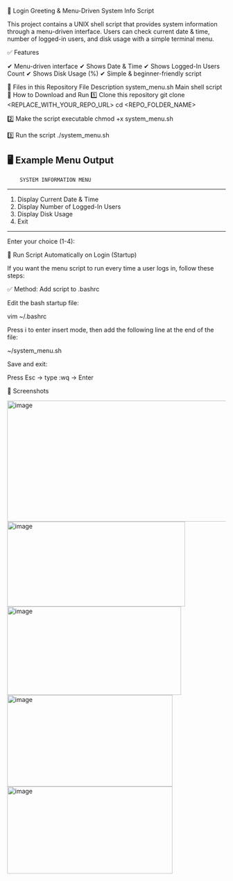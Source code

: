 📌 Login Greeting & Menu-Driven System Info Script

This project contains a UNIX shell script that provides system information through a menu-driven interface.
Users can check current date & time, number of logged-in users, and disk usage with a simple terminal menu.

✅ Features

✔ Menu-driven interface
✔ Shows Date & Time
✔ Shows Logged-In Users Count
✔ Shows Disk Usage (%)
✔ Simple & beginner-friendly script

📂 Files in this Repository
File	Description
system_menu.sh	Main shell script
🚀 How to Download and Run
1️⃣ Clone this repository
git clone <REPLACE_WITH_YOUR_REPO_URL>
cd <REPO_FOLDER_NAME>

2️⃣ Make the script executable
chmod +x system_menu.sh

3️⃣ Run the script
./system_menu.sh

🖥️ Example Menu Output
------------------------------------
        SYSTEM INFORMATION MENU
------------------------------------
1. Display Current Date & Time
2. Display Number of Logged-In Users
3. Display Disk Usage
4. Exit
------------------------------------
Enter your choice (1-4):

🔁 Run Script Automatically on Login (Startup)

If you want the menu script to run every time a user logs in, follow these steps:

✅ Method: Add script to .bashrc

Edit the bash startup file:

vim ~/.bashrc


Press i to enter insert mode, then add the following line at the end of the file:

~/system_menu.sh


Save and exit:

Press Esc → type :wq → Enter

📸 Screenshots

<img width="519" height="279" alt="image" src="https://github.com/user-attachments/assets/f1e1aefe-e33e-4edf-92e2-e77e490a06da" />
<img width="410" height="196" alt="image" src="https://github.com/user-attachments/assets/93287d80-4a11-49ab-a0ea-32bdbbcd874f" />
<img width="401" height="204" alt="image" src="https://github.com/user-attachments/assets/61e48b81-0880-4b32-b42a-436ccc892e4c" />
<img width="381" height="211" alt="image" src="https://github.com/user-attachments/assets/e8529e3a-af29-4bfe-a847-44fd8bb17bca" />
<img width="381" height="201" alt="image" src="https://github.com/user-attachments/assets/ee7b7369-ff9a-4715-bd6d-a139337b0035" />




